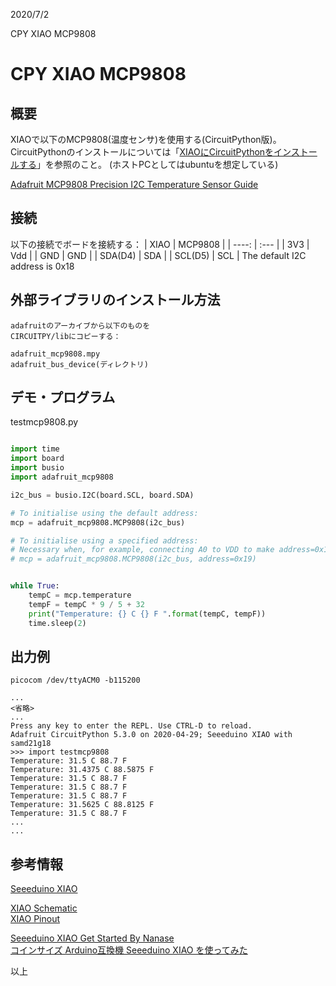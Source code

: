 
2020/7/2

CPY XIAO MCP9808
# CPY XIAO MCP9808

## 概要
XIAOで以下のMCP9808(温度センサ)を使用する(CircuitPython版)。
CircuitPythonのインストールについては「[XIAOにCircuitPythonをインストールする](https://beta-notes.way-nifty.com/blog/2020/06/post-a69c8b.html)」を参照のこと。
(ホストPCとしてはubuntuを想定している)

[Adafruit MCP9808 Precision I2C Temperature Sensor Guide](https://learn.adafruit.com/adafruit-mcp9808-precision-i2c-temperature-sensor-guide)   


## 接続
以下の接続でボードを接続する：
| XIAO | MCP9808 |
| ----: | :--- |
| 3V3 | Vdd |
| GND | GND |
| SDA(D4) | SDA |
| SCL(D5) | SCL |
The default I2C address is 0x18

## 外部ライブラリのインストール方法
```
adafruitのアーカイブから以下のものを
CIRCUITPY/libにコピーする：

adafruit_mcp9808.mpy
adafruit_bus_device(ディレクトリ)

```

## デモ・プログラム

testmcp9808.py
```python

import time
import board
import busio
import adafruit_mcp9808

i2c_bus = busio.I2C(board.SCL, board.SDA)

# To initialise using the default address:
mcp = adafruit_mcp9808.MCP9808(i2c_bus)

# To initialise using a specified address:
# Necessary when, for example, connecting A0 to VDD to make address=0x19
# mcp = adafruit_mcp9808.MCP9808(i2c_bus, address=0x19)


while True:
    tempC = mcp.temperature
    tempF = tempC * 9 / 5 + 32
    print("Temperature: {} C {} F ".format(tempC, tempF))
    time.sleep(2)

```

## 出力例
```
picocom /dev/ttyACM0 -b115200

...
<省略>
...
Press any key to enter the REPL. Use CTRL-D to reload.
Adafruit CircuitPython 5.3.0 on 2020-04-29; Seeeduino XIAO with samd21g18
>>> import testmcp9808
Temperature: 31.5 C 88.7 F 
Temperature: 31.4375 C 88.5875 F 
Temperature: 31.5 C 88.7 F 
Temperature: 31.5 C 88.7 F 
Temperature: 31.5 C 88.7 F 
Temperature: 31.5625 C 88.8125 F 
Temperature: 31.5 C 88.7 F 
...
...

```

## 参考情報

[Seeeduino XIAO](http://akizukidenshi.com/catalog/g/gM-15178/)   

[XIAO Schematic](https://files.seeedstudio.com/wiki/Seeeduino-XIAO/res/Seeeduino-XIAO-v1.0-SCH-191112.pdf)  
[XIAO Pinout](https://www.electronics-lab.com/wp-content/uploads/2020/01/Seeeduino-XIAO-pinout.jpg)  
  
[Seeeduino XIAO Get Started By Nanase](https://wiki.seeedstudio.com/Seeeduino-XIAO-by-Nanase/)  
[コインサイズ Arduino互換機 Seeeduino XIAO を使ってみた](https://qiita.com/nanase/items/0fed598975c49b1d707e#spi-microsd%E3%82%AB%E3%83%BC%E3%83%89)  

以上
